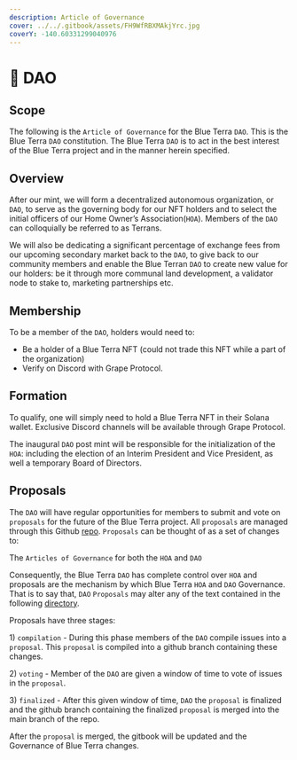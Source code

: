 ```yaml
---
description: Article of Governance
cover: ../../.gitbook/assets/FH9WfRBXMAkjYrc.jpg
coverY: -140.60331299040976
---
```


# 🌊 DAO

## Scope

The following is the `Article of Governance` for the Blue Terra `DAO`. This is the Blue Terra `DAO` constitution. The Blue Terra `DAO` is to act in the best interest of the Blue Terra project and in the manner herein specified.&#x20;

## Overview

After our mint, we will form a decentralized autonomous organization, or `DAO`, to serve as the governing body for our NFT holders and to select the initial officers of our Home Owner’s Association(`HOA`). Members of the `DAO` can colloquially be referred to as Terrans.

We will also be dedicating a significant percentage of exchange fees from our upcoming secondary market back to the `DAO`, to give back to our community members and enable the Blue Terran `DAO` to create new value for our holders: be it through more communal land development, a validator node to stake to, marketing partnerships etc.&#x20;

## Membership

To be a member of the `DAO`, holders would need to:

* Be a holder of a Blue Terra NFT (could not trade this NFT while a part of the organization)
* Verify on Discord with Grape Protocol.

## Formation

To qualify, one will simply need to hold a Blue Terra NFT in their Solana wallet. Exclusive Discord channels will be available through Grape Protocol.&#x20;

The inaugural `DAO` post mint will be responsible for the initialization of the `HOA`: including the election of an Interim President and Vice President, as well a temporary Board of Directors.&#x20;

## Proposals

The `DAO` will have regular opportunities for members to submit and vote on `proposals` for the future of the Blue Terra project. All `proposals` are managed through this Github [repo](https://github.com/Blue-Terra/blueterra-gitbook). `Proposals` can be thought of as a set of changes to:

The `Articles of Governance` for both the `HOA` and `DAO`

Consequently, the Blue Terra `DAO` has complete control over `HOA` and proposals are the mechanism by which Blue Terra `HOA` and `DAO` Governance. That is to say that, `DAO` `Proposals` may alter any of the text contained in the following [directory](https://github.com/Blue-Terra/blueterra-governance).&#x20;

Proposals have three stages:

1\) `compilation` - During this phase members of the `DAO` compile issues into a `proposal`. This `proposal` is compiled into a github branch containing these changes.&#x20;

2\) `voting` -  Member of the `DAO` are given a window of time to vote of issues in the `proposal`.

3\) `finalized` - After this given window of time, `DAO` the `proposal` is finalized and the github branch containing the finalized `proposal` is merged into the main branch of the repo.&#x20;

After the `proposal` is merged, the gitbook will be updated and the Governance of Blue Terra changes.&#x20;

